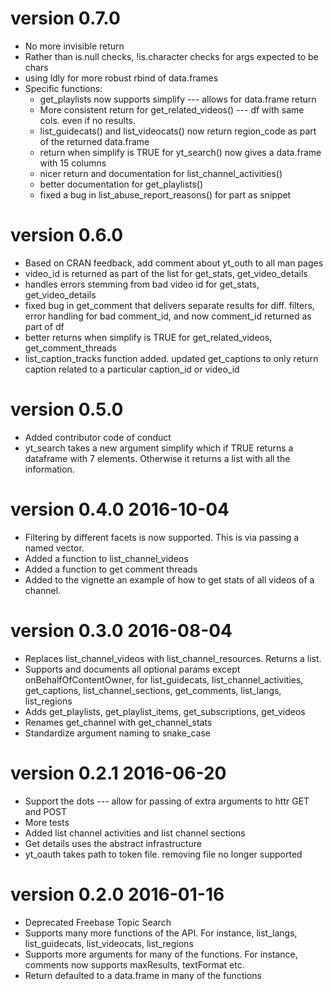 # version 0.7.0 

* No more invisible return
* Rather than is.null checks, !is.character checks for args expected to be chars
* using ldly for more robust rbind of data.frames 
* Specific functions:
    * get_playlists now supports simplify --- allows for data.frame return 
    * More consistent return for get_related_videos() --- df with same cols. even if no results.
    * list_guidecats() and list_videocats() now return region_code as part of the returned data.frame
    * return when simplify is TRUE for yt_search() now gives a data.frame with 15 columns
    * nicer return and documentation for list_channel_activities()
    * better documentation for get_playlists()
    * fixed a bug in list_abuse_report_reasons() for part as snippet

# version 0.6.0 

* Based on CRAN feedback, add comment about yt_outh to all man pages
* video_id is returned as part of the list for get_stats, get_video_details
* handles errors stemming from bad video id for get_stats, get_video_details
* fixed bug in get_comment that delivers separate results for diff. filters, error handling for bad comment_id, and now comment_id returned as part of df 
* better returns when simplify is TRUE for get_related_videos, get_comment_threads
* list_caption_tracks function added. updated get_captions to only return caption related to a particular caption_id or video_id 

# version 0.5.0

* Added contributor code of conduct
* yt_search takes a new argument simplify which if TRUE returns a dataframe with 7 elements. Otherwise it returns a list with all the information.

# version 0.4.0 2016-10-04

* Filtering by different facets is now supported. This is via passing a named vector.
* Added a function to list_channel_videos
* Added a function to get comment threads
* Added to the vignette an example of how to get stats of all videos of a channel.

# version 0.3.0 2016-08-04

* Replaces list_channel_videos with list_channel_resources. Returns a list. 
* Supports and documents all optional params except onBehalfOfContentOwner, for list_guidecats, list_channel_activities, get_captions, list_channel_sections, get_comments, list_langs, list_regions
* Adds get_playlists, get_playlist_items, get_subscriptions, get_videos
* Renames get_channel with get_channel_stats
* Standardize argument naming to snake_case
 
# version 0.2.1 2016-06-20

* Support the dots --- allow for passing of extra arguments to httr GET and POST
* More tests
* Added list channel activities and list channel sections
* Get details uses the abstract infrastructure
* yt_oauth takes path to token file. removing file no longer supported

# version 0.2.0 2016-01-16

* Deprecated Freebase Topic Search
* Supports many more functions of the API. For instance, list_langs, list_guidecats, list_videocats, list_regions
* Supports more arguments for many of the functions. For instance, comments now supports maxResults, textFormat etc.
* Return defaulted to a data.frame in many of the functions
